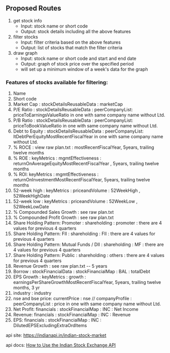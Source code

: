 ## Proposed Routes

1. get stock info
   - Input: stock name or short code
   - Output: stock details including all the above features
2. filter stocks
   - Input: filter criteria based on the above features
   - Output: list of stocks that match the filter criteria
3. draw graph
   - Input: stock name or short code and start and end date
   - Output: graph of stock price over the specified period
   - will set up a minimum window of a week's data for the graph

### Features of stocks available for filtering:

1. Name
2. Short code
3. Market Cap : stockDetailsReusableData : marketCap
4. P/E Ratio : stockDetailsReusableData : peerCompanyList: priceToEarningsValueRatio in one with same company name without Ltd.
5. P/B Ratio : stockDetailsReusableData : peerCompanyList: priceToBookValueRatio in one with same company name without Ltd.
6. Debt to Equity : stockDetailsReusableData : peerCompanyList: ltDebtPerEquityMostRecentFiscalYear in one with same company name without Ltd.
7. % ROCE : view raw plan.txt : mostRecentFiscalYear, 5years, trailing twelve months
8. % ROE : keyMetrics : mgmtEffectiveness : returnOnAverageEquityMostRecentFiscalYear , 5years, trailing twelve months
9. % ROI: keyMetrics : mgmtEffectiveness : returnOnInvestmentMostRecentFiscalYear, 5years, trailing twelve months
10. 52-week high : keyMetrics : priceandVolume : 52WeekHigh , 52WeekHighDate
11. 52-week low : keyMetrics : priceandVolume : 52WeekLow , 52WeekLowDate
12. % Compounded Sales Growth : see raw plan.txt
13. % Compounded Profit Growth : see raw plan.txt
14. Share Holding Pattern: Promoter : shareholding : promoter : there are 4 values for previous 4 quarters
15. Share Holding Pattern: FII : shareholding : FII : there are 4 values for previous 4 quarters
16. Share Holding Pattern: Mutual Funds / DII : shareholding : MF : there are 4 values for previous 4 quarters
17. Share Holding Pattern: Public : shareholding : others : there are 4 values for previous 4 quarters
18. Revenue Growth : see raw plan.txt -- 5 years
19. Borrow : stockFinancialData : stockFinancialMap : BAL : totalDebt
20. EPS Growth : keyMetrics : growth : earningsPerShareGrowthMostRecentFiscalYear, 5years, trailing twelve months, 3 yr
21. industry : industry
22. nse and bse price: currentPrice : nse // companyProfile : peerCompanyList : price in one with same company name without Ltd.
23. Net Profit: financials : stockFinancialMap : INC : Net Income
24. Revenue: financials : stockFinancialMap : INC : Revenue
25. EPS: financials : stockFinancialMap : INC : DilutedEPSExcludingExtraOrdItems





api site: https://indianapi.in/indian-stock-market

api docs: [How to Use the Indian Stock Exchange API](https://indianapi.in/documentation/indian-stock-market)